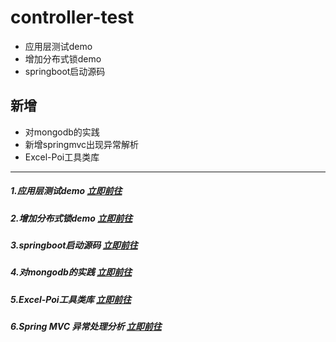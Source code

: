# controller-test
+ 应用层测试demo 
+ 增加分布式锁demo 
+ springboot启动源码


## 新增
+ 对mongodb的实践
+ 新增springmvc出现异常解析
+ Excel-Poi工具类库
---
##### 1.应用层测试demo [立即前往](./src/main/java/com/uncle/controller/controller)
##### 2.增加分布式锁demo [立即前往](./src/main/java/com/uncle/controller/redisson)
##### 3.springboot启动源码 [立即前往](./src/main/java/com/uncle/loader)
##### 4.对mongodb的实践 [立即前往](./src/main/java/com/uncle/controller/mongo)
##### 5.Excel-Poi工具类库 [立即前往](./ExcelPoiUtil.md)
##### 6.Spring MVC 异常处理分析 [立即前往](./SpringmvcAnalysisException.md)